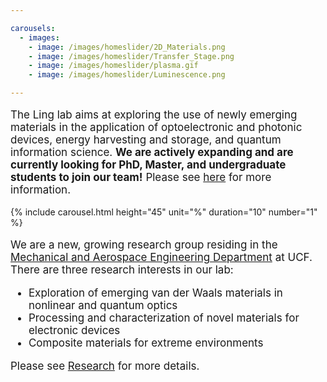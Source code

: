 ```yaml
---

carousels:
  - images: 
    - image: /images/homeslider/2D_Materials.png
    - image: /images/homeslider/Transfer_Stage.png
    - image: /images/homeslider/plasma.gif
    - image: /images/homeslider/Luminescence.png

---
```

<p style="font-size: 17px;">
The Ling lab aims at exploring the use of newly emerging materials in the application of optoelectronic and photonic devices, energy harvesting and storage, and quantum information science. <strong>We are actively expanding and are currently looking for PhD, Master, and undergraduate students to join our team!</strong> Please see <a href="opportunities">here</a> for more information.
</p>

{% include carousel.html height="45" unit="%" duration="10" number="1" %}


<p style="font-size: 17px;">
We are a new, growing research group residing in the <a href="https://mae.ucf.edu/">Mechanical and Aerospace Engineering Department</a> at UCF. There are three research interests in our lab:
</p>

<ul style="font-size: 17px;">
    <li style="font-size: 17px;">Exploration of emerging van der Waals materials in nonlinear and quantum optics</li>
    <li style="font-size: 17px;">Processing and characterization of novel materials for electronic devices</li>
    <li style="font-size: 17px;">Composite materials for extreme environments</li>
</ul>

<p style="font-size: 17px;">
Please see <a href="research">Research</a> for more details.
</p>
